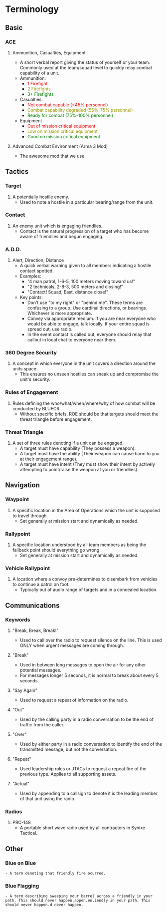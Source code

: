 # Terminology

## Basic

### ACE

1. Ammunition, Casualties, Equipment  
    - A short verbal report giving the status of yourself or your team. Commonly used at the team/squad level to quickly relay combat capability of a unit. 
    - Ammunition:
        - <span style="color:red">1 Firefight</span>
        - <span style="color:#999900">2 Firefights</span>
        - <span style="color:green">3+ Firefights</span>
    - Casualties:
        - <span style="color:red">Not combat capable (<45% personnel)</span>
        - <span style="color:#999900">Combat capability degraded (55%-75% personnel)</span>
        - <span style="color:green">Ready for combat (75%-100% personnel)</span>
    - Equipment
        - <span style="color:red">Out of mission critical equipment</span>
        - <span style="color:#999900">Low on mission critical equipment</span>
        - <span style="color:green">Good on mission critical equipment</span>

2. Advanced Combat Environment (Arma 3 Mod)
    - The awesome mod that we use.

## Tactics

### Target 
1. A potentially hostile enemy. 
    - Used to note a hostile in a particular bearing/range from the unit.

### Contact 
1. An enemy unit which is engaging friendlies.
    - Contact is the natural progression of a target who has become aware of friendlies and begun engaging. 

### A.D.D.
1. Alert, Direction, Distance
    - A quick verbal warning given to all members indicating a hostile contact spotted. 
    - Examples:
        - "4 man patrol, 1-6-5, 100 meters moving toward us!"
        - "2 technicals, 2-8-3, 500 meters and closing!"
        - "Contact! Squad, East, distance close!" 
    - Key points:
        - Don't use "to my right" or "behind me". These terms are confusing to a group. Use cardinal directions, or bearings. Whichever is more appropriate. 
        - Convey via appropriate medium. If you are near everyone who would be able to engage, talk locally. If your entire squad is spread out, use radio.
        - In the event contact is called out, everyone should relay that callout in local chat to everyone near them. 

### 360 Degree Security 
1. A concept in which everyone in the unit covers a direction around the units space.
    - This ensures no unseen hostiles can sneak up and compromise the unit's security.

### Rules of Engagement 
1. Rules defining the who/what/when/where/why of how combat will be conducted by BLUFOR. 
    - Without specific briefs, ROE should be that targets should meet the threat triangle before engagement.

### Threat Triangle 
1. A set of three rules denoting if a unit can be engaged.
    - A target must have capability (They possess a weapon).
    - A target must have the ability (Their weapon can cause harm to you at their engagement range).
    - A target must have intent (They must show their intent by actively attempting to point/raise the weapon at you or friendlies).

## Navigation

### Waypoint
1. A specific location in the Area of Operations which the unit is supposed to travel through. 
    - Set generally at mission start and dynamically as needed. 

### Rallypoint
1. A specific location understood by all team members as being the fallback point should everything go wrong. 
    - Set generally at mission start and dynamically as needed.

### Vehicle Rallypoint
1. A location where a convoy pre-determines to disembark from vehicles to continue a patrol on foot.
    - Typically out of audio range of targets and in a concealed location. 

## Communications

### Keywords
1. "Break, Break, Break!"
    - Used to call over the radio to request silence on the line. This is used ONLY when urgent messages are coming through.
2. "Break"
    - Used in between long messages to open the air for any other potential messages.
    - For messages longer 5 seconds, it is normal to break about every 5 seconds.
3. "Say Again"
    - Used to request a repeat of information on the radio.
4. "Out"
    - Used by the calling party in a radio conversation to be the end of traffic from the caller.
5. "Over"
    - Used by either party in a radio conversation to identify the end of the transmitted message, but not the conversation.
6. "Repeat" 
    - Used leadership roles or JTACs to request a repeat fire of the previous type. Applies to all supporting assets.

7. "Actual"
    - Used by appending to a callsign to denote it is the leading member of that unit using the radio.

### Radios
1. PRC-148 
    - A portable short wave radio used by all contracters in Synixe Tactical.

## Other 

### Blue on Blue 
    - A term denoting that friendly fire ocurred. 

### Blue Flagging 
    - A term describing sweeping your barrel across a friendly in your path. This should never happen.appen.en.iendly in your path. This should never happen.d never happen.
